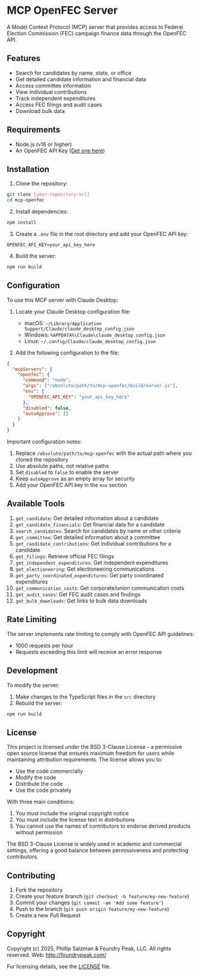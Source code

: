 # MCP OpenFEC Server

A Model Context Protocol (MCP) server that provides access to Federal Election Commission (FEC) campaign finance data through the OpenFEC API.

## Features

- Search for candidates by name, state, or office
- Get detailed candidate information and financial data
- Access committee information
- View individual contributions
- Track independent expenditures
- Access FEC filings and audit cases
- Download bulk data

## Requirements

- Node.js (v16 or higher)
- An OpenFEC API Key ([Get one here](https://api.data.gov/signup/))

## Installation

1. Clone the repository:
```bash
git clone [your-repository-url]
cd mcp-openfec
```

2. Install dependencies:
```bash
npm install
```

3. Create a `.env` file in the root directory and add your OpenFEC API key:
```
OPENFEC_API_KEY=your_api_key_here
```

4. Build the server:
```bash
npm run build
```

## Configuration

To use this MCP server with Claude Desktop:

1. Locate your Claude Desktop configuration file:
   - macOS: `~/Library/Application Support/Claude/claude_desktop_config.json`
   - Windows: `%APPDATA%\Claude\claude_desktop_config.json`
   - Linux: `~/.config/Claude/claude_desktop_config.json`

2. Add the following configuration to the file:

```json
{
  "mcpServers": {
    "openfec": {
      "command": "node",
      "args": ["/absolute/path/to/mcp-openfec/build/server.js"],
      "env": {
        "OPENFEC_API_KEY": "your_api_key_here"
      },
      "disabled": false,
      "autoApprove": []
    }
  }
}
```

Important configuration notes:
1. Replace `/absolute/path/to/mcp-openfec` with the actual path where you cloned the repository
2. Use absolute paths, not relative paths
3. Set `disabled` to `false` to enable the server
4. Keep `autoApprove` as an empty array for security
5. Add your OpenFEC API key in the `env` section

## Available Tools

1. `get_candidate`: Get detailed information about a candidate
2. `get_candidate_financials`: Get financial data for a candidate
3. `search_candidates`: Search for candidates by name or other criteria
4. `get_committee`: Get detailed information about a committee
5. `get_candidate_contributions`: Get individual contributions for a candidate
6. `get_filings`: Retrieve official FEC filings
7. `get_independent_expenditures`: Get independent expenditures
8. `get_electioneering`: Get electioneering communications
9. `get_party_coordinated_expenditures`: Get party coordinated expenditures
10. `get_communication_costs`: Get corporate/union communication costs
11. `get_audit_cases`: Get FEC audit cases and findings
12. `get_bulk_downloads`: Get links to bulk data downloads

## Rate Limiting

The server implements rate limiting to comply with OpenFEC API guidelines:
- 1000 requests per hour
- Requests exceeding this limit will receive an error response

## Development

To modify the server:

1. Make changes to the TypeScript files in the `src` directory
2. Rebuild the server:
```bash
npm run build
```

## License

This project is licensed under the BSD 3-Clause License - a permissive open source license that ensures maximum freedom for users while maintaining attribution requirements. The license allows you to:

- Use the code commercially
- Modify the code
- Distribute the code
- Use the code privately

With three main conditions:
1. You must include the original copyright notice
2. You must include the license text in distributions
3. You cannot use the names of contributors to endorse derived products without permission

The BSD 3-Clause License is widely used in academic and commercial settings, offering a good balance between permissiveness and protecting contributors.

## Contributing

1. Fork the repository
2. Create your feature branch (`git checkout -b feature/my-new-feature`)
3. Commit your changes (`git commit -am 'Add some feature'`)
4. Push to the branch (`git push origin feature/my-new-feature`)
5. Create a new Pull Request

## Copyright

Copyright (c) 2025, Phillip Salzman & Foundry Peak, LLC. All rights reserved.  Web: <a href="http://foundrypeak.com">http://foundrypeak.com/</a>

For licensing details, see the [LICENSE](LICENSE) file.
